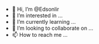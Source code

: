 - 👋 Hi, I’m @Edsonlir
- 👀 I’m interested in ...
- 🌱 I’m currently learning ...
- 💞️ I’m looking to collaborate on ...
- 📫 How to reach me ...

<!---
Edsonlir/Edsonlir is a ✨ special ✨ repository because its `README.md` (this file) appears on your GitHub profile.
You can click the Preview link to take a look at your changes.
--->
